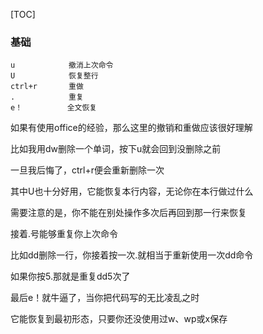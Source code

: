 [TOC]
### 基础
```
u            撤消上次命令
U            恢复整行
ctrl+r       重做
.            重复
e！          全文恢复
```

如果有使用office的经验，那么这里的撤销和重做应该很好理解

比如我用dw删除一个单词，按下u就会回到没删除之前

一旦我后悔了，ctrl+r便会重新删除一次

 

其中U也十分好用，它能恢复本行内容，无论你在本行做过什么

需要注意的是，你不能在别处操作多次后再回到那一行来恢复

 

接着.号能够重复你上次命令

比如dd删除一行，你接着按一次.就相当于重新使用一次dd命令

如果你按5.那就是重复dd5次了

 

最后e！就牛逼了，当你把代码写的无比凌乱之时

它能恢复到最初形态，只要你还没使用过w、wp或x保存